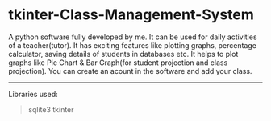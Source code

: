 # tkinter-Class-Management-System
A python software fully developed by me. It can be used for daily activities of a teacher(tutor). It has exciting features like plotting graphs, percentage calculator, saving details of students in databases etc.
It helps to plot graphs like Pie Chart & Bar Graph(for student projection and class projection).
You can create an acount in the software and add your class.


------------
Libraries used:
>sqlite3
>tkinter
